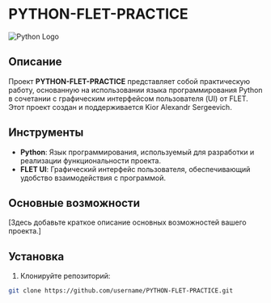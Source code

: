 # PYTHON-FLET-PRACTICE

![Python Logo](https://www.python.org/static/community_logos/python-logo.png)

## Описание

Проект **PYTHON-FLET-PRACTICE** представляет собой практическую работу, основанную на использовании языка программирования Python в сочетании с графическим интерфейсом пользователя (UI) от FLET. Этот проект создан и поддерживается Kior Alexandr Sergeevich.

## Инструменты

- **Python**: Язык программирования, используемый для разработки и реализации функциональности проекта.
- **FLET UI**: Графический интерфейс пользователя, обеспечивающий удобство взаимодействия с программой.

## Основные возможности

[Здесь добавьте краткое описание основных возможностей вашего проекта.]

## Установка

1. Клонируйте репозиторий:

```bash
git clone https://github.com/username/PYTHON-FLET-PRACTICE.git
